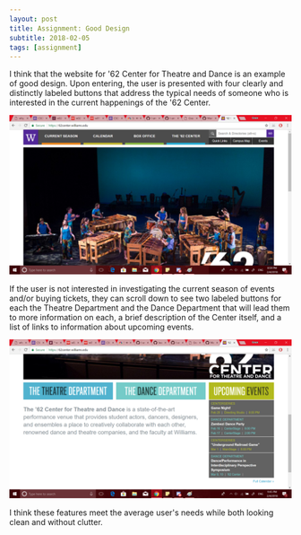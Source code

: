 ```yaml
---
layout: post
title: Assignment: Good Design
subtitle: 2018-02-05
tags: [assignment]
---
```


I think that the website for '62 Center for Theatre and Dance is an example of good design. Upon entering, the user is presented with four clearly and distinctly labeled buttons that address the typical needs of someone who is interested in the current happenings of the '62 Center. 

![Top of the website for the '62 Center for Theatre and Dance](img/62_Top.png)

If the user is not interested in investigating the current season of events and/or buying tickets, they can scroll down to see two labeled buttons for each the Theatre Department and the Dance Department that will lead them to more information on each, a brief description of the Center itself, and a list of links to information about upcoming events.

![Bottom of the website for the '62 Center for Theatre and Dance](img/62_Bottom.png)

I think these features meet the average user's needs while both looking clean and without clutter.
